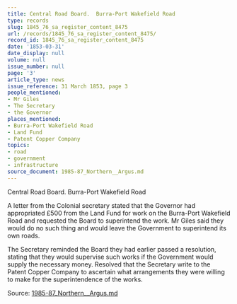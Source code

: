 ```yaml
---
title: Central Road Board.  Burra-Port Wakefield Road
type: records
slug: 1845_76_sa_register_content_8475
url: /records/1845_76_sa_register_content_8475/
record_id: 1845_76_sa_register_content_8475
date: '1853-03-31'
date_display: null
volume: null
issue_number: null
page: '3'
article_type: news
issue_reference: 31 March 1853, page 3
people_mentioned:
- Mr Giles
- The Secretary
- the Governor
places_mentioned:
- Burra-Port Wakefield Road
- Land Fund
- Patent Copper Company
topics:
- road
- government
- infrastructure
source_document: 1985-87_Northern__Argus.md
---
```


Central Road Board.  Burra-Port Wakefield Road

A letter from the Colonial secretary stated that the Governor had appropriated £500 from the Land Fund for work on the Burra-Port Wakefield Road and requested the Board to superintend the work.  Mr Giles said they would do no such thing and would leave the Government to superintend its own roads.

The Secretary reminded the Board they had earlier passed a resolution, stating that they would supervise such works if the Government would supply the necessary money.  Resolved that the Secretary write to the Patent Copper Company to ascertain what arrangements they were willing to make for the superintendence of the works.


Source: [1985-87_Northern__Argus.md](/downloads/markdown/1985-87_Northern__Argus.md)
